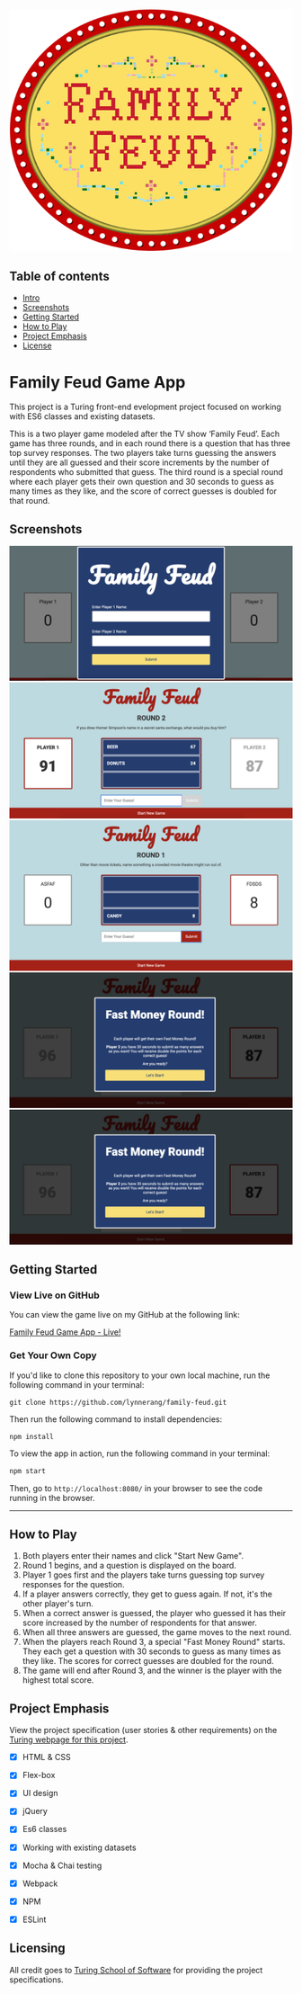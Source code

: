 
![Family Feud Game Logo](https://github.com/lynnerang/family-feud/blob/master/src/images/family-feud-logo.png)

## Table of contents
* [Intro](#Family-Feud-Game-App)
* [Screenshots](#Screenshots)
* [Getting Started](#Getting-Started)
* [How to Play](#How-to-Play)
* [Project Emphasis](#Project-Emphasis)
* [License](#License)

# Family Feud Game App

This project is a Turing front-end evelopment project focused on working with ES6 classes and existing datasets.

This is a two player game modeled after the TV show ‘Family Feud’.  Each game has three rounds, and in each round there is a question that has three top survey responses. The two players take turns guessing the answers until they are all guessed and their score increments by the number of respondents who submitted that guess.  The third round is a special round where each player gets their own question and 30 seconds to guess as many times as they like, and the score of correct guesses is doubled for that round.


## Screenshots

![Player name entry](/screenshots/familyfeud1.png)
![Start of game](/screenshots/familyfeud2.png)
![Correct guess is entered](/screenshots/familyfeud3.png)
![Fast round with timer](/screenshots/familyfeud4.png)
![Winner display with play again option](/screenshots/familyfeud4.png)


## Getting Started

### View Live on GitHub

You can view the game live on my GitHub at the following link:

<a href="https://lynnerang.github.io/family-feud/">Family Feud Game App - Live!</a>

### Get Your Own Copy

If you'd like to clone this repository to your own local machine, run the following command in your terminal:

```shell
git clone https://github.com/lynnerang/family-feud.git
```

Then run the following command to install dependencies:

```shell
npm install
```

To view the app in action, run the following command in your terminal:

```bash
npm start
```

Then, go to `http://localhost:8080/` in your browser to see the code running in the browser.

---

## How to Play

1. Both players enter their names and click "Start New Game".
2. Round 1 begins, and a question is displayed on the board.
3. Player 1 goes first and the players take turns guessing top survey responses for the question.
4. If a player answers correctly, they get to guess again.  If not, it's the other player's turn.
5. When a correct answer is guessed, the player who guessed it has their score increased by the number of respondents for that answer.
6. When all three answers are guessed, the game moves to the next round.
7. When the players reach Round 3, a special "Fast Money Round" starts.  They each get a question with 30 seconds to guess as many times as they like.  The scores for correct guesses are doubled for the round.
8. The game will end after Round 3, and the winner is the player with the highest total score.


## Project Emphasis

View the project specification (user stories & other requirements) on the <a href="http://frontend.turing.io/projects/module-2/family-feud">Turing webpage for this project</a>.

- [x] HTML & CSS 
- [x] Flex-box
- [x] UI design
- [x] jQuery
- [x] Es6 classes
- [x] Working with existing datasets
- [x] Mocha & Chai testing
- [x] Webpack
- [x] NPM
- [x] ESLint


## Licensing

All credit goes to <a href="turing.io">Turing School of Software</a> for providing the project specifications.
